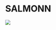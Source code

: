 # SALMONN

<div style='display:flex; gap: 0.25rem; '>
<a href='https://b9eb7c721c31889c6d.gradio.live'><img src='https://img.shields.io/badge/gradio-Demo-blue'></a>
</div>
